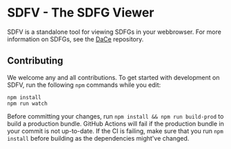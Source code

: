 # SDFV - The SDFG Viewer

SDFV is a standalone tool for viewing SDFGs in your webbrowser. For more
information on SDFGs, see the [DaCe](https://www.github.com/spcl/dace)
repository.

## Contributing

We welcome any and all contributions. To get started with development on SDFV,
run the following `npm` commands while you edit:

```
npm install
npm run watch
```

Before committing your changes, run `npm install && npm run build-prod` to build
a production bundle. GitHub Actions will fail if the production bundle in your
commit is not up-to-date. If the CI is failing, make sure that you run
`npm install` before building as the dependencies might've changed.
